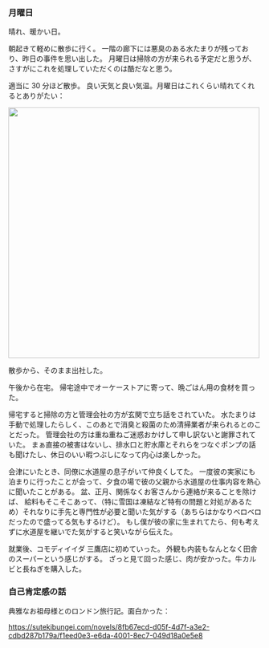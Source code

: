 ### 月曜日

晴れ、暖かい日。

朝起きて軽めに散歩に行く。
一階の廊下には悪臭のある水たまりが残っており、昨日の事件を思い出した。
月曜日は掃除の方が来られる予定だと思うが、さすがにこれを処理していただくのは酷だなと思う。

適当に 30 分ほど散歩。
良い天気と良い気温。月曜日はこれくらい晴れてくれるとありがたい：

<img src="https://i.imgur.com/AN2zs5d.jpg" width="500">

散歩から、そのまま出社した。

午後から在宅。
帰宅途中でオーケーストアに寄って、晩ごはん用の食材を買った。

帰宅すると掃除の方と管理会社の方が玄関で立ち話をされていた。
水たまりは手動で処理したらしく、このあとで消臭と殺菌のため清掃業者が来られるとのことだった。
管理会社の方は重ね重ねご迷惑おかけして申し訳ないと謝罪されていた。
まぁ直接の被害はないし、排水口と貯水庫とそれらをつなぐポンプの話も聞けたし、休日のいい暇つぶしになって内心は楽しかった。

会津にいたとき、同僚に水道屋の息子がいて仲良くしてた。
一度彼の実家にも泊まりに行ったことが会って、夕食の場で彼の父親から水道屋の仕事内容を熱心に聞いたことがある。
盆、正月、関係なくお客さんから連絡が来ることを除けば、
給料もそこそこあって、（特に雪国は凍結など特有の問題と対処があるため）それなりに手先と専門性が必要と聞いた気がする（あちらはかなりベロベロだったので盛ってる気もするけど）。
もし僕が彼の家に生まれてたら、何も考えずに水道屋を継いでた気がすると笑いながら伝えた。

就業後、コモディイイダ 三鷹店に初めていった。
外観も内装もなんとなく田舎のスーパーという感じがする。
ざっと見て回った感じ、肉が安かった。牛カルビと長ねぎを購入した。

### 自己肯定感の話

典雅なお祖母様とのロンドン旅行記。面白かった：

https://sutekibungei.com/novels/8fb67ecd-d05f-4d7f-a3e2-cdbd287b179a/f1eed0e3-e6da-4001-8ec7-049d18a0e5e8